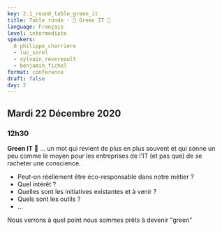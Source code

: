 ```yaml
---
key: 2.1_round_table_green_it
title: Table ronde - 🌺 Green IT 🤔
language: Français
level: intermediate
speakers:
  0 philippe_charriere
  - luc_sorel
  - sylvain_revereault
  - benjamin_fichel
format: conference
draft: false
day: 2
---
```


## Mardi 22 Décembre 2020
### 12h30

**Green IT** 🤔 ... un mot qui revient de plus en plus souvent et qui sonne un peu comme le moyen pour les entreprises de l'IT (et pas que) de se racheter une conscience.

- Peut-on réellement être éco-responsable dans notre métier ?
- Quel intérêt ?
- Quelles sont les initiatives existantes et à venir ?
- Quels sont les outils ?
- ...

Nous verrons à quel point nous sommes prêts à devenir "green"



